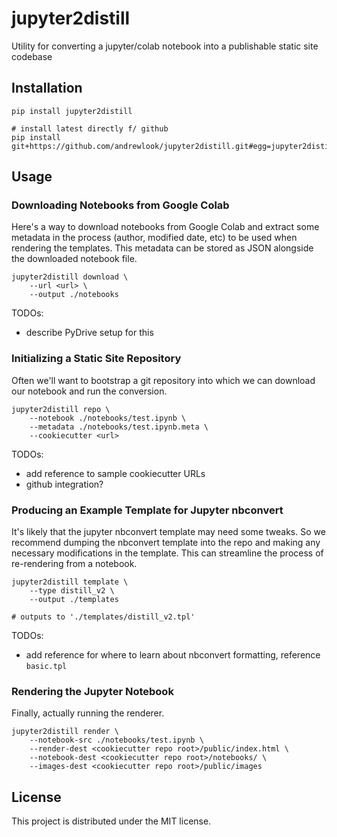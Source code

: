 # jupyter2distill

Utility for converting a jupyter/colab notebook into a publishable static site codebase

## Installation

```
pip install jupyter2distill

# install latest directly f/ github
pip install git+https://github.com/andrewlook/jupyter2distill.git#egg=jupyter2distill
```

## Usage

### Downloading Notebooks from Google Colab

Here's a way to download notebooks from Google Colab and extract some metadata in the
process (author, modified date, etc) to be used when rendering the templates. This
metadata can be stored as JSON alongside the downloaded notebook file.
```
jupyter2distill download \
    --url <url> \
    --output ./notebooks 
```

TODOs:
- describe PyDrive setup for this

### Initializing a Static Site Repository

Often we'll want to bootstrap a git repository into which we can download our notebook
and run the conversion.
```
jupyter2distill repo \
    --notebook ./notebooks/test.ipynb \
    --metadata ./notebooks/test.ipynb.meta \
    --cookiecutter <url>
```

TODOs:
- add reference to sample cookiecutter URLs
- github integration?

### Producing an Example Template for Jupyter nbconvert

It's likely that the jupyter nbconvert template may need some tweaks. So we recommend
dumping the nbconvert template into the repo and making any necessary modifications
in the template. This can streamline the process of re-rendering from a notebook.
```
jupyter2distill template \
    --type distill_v2 \
    --output ./templates

# outputs to './templates/distill_v2.tpl'
```

TODOs:
- add reference for where to learn about nbconvert formatting, reference `basic.tpl`

### Rendering the Jupyter Notebook

Finally, actually running the renderer.

```
jupyter2distill render \
    --notebook-src ./notebooks/test.ipynb \
    --render-dest <cookiecutter repo root>/public/index.html \
    --notebook-dest <cookiecutter repo root>/notebooks/ \
    --images-dest <cookiecutter repo root>/public/images
```

## License

This project is distributed under the MIT license.
